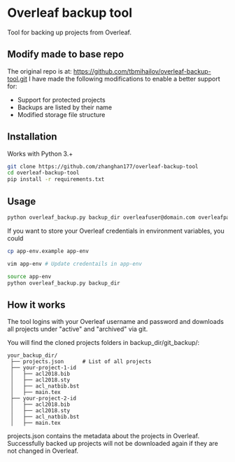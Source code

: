 # Overleaf backup tool
Tool for backing up projects from Overleaf.

## Modify made to base repo

The original repo is at: https://github.com/tbmihailov/overleaf-backup-tool.git
I have made the following modifications to enable a better support for:

- Support for protected projects
- Backups are listed by their name
- Modified storage file structure

## Installation
Works with Python 3.+

```bash
git clone https://github.com/zhanghan177/overleaf-backup-tool
cd overleaf-backup-tool
pip install -r requirements.txt
```

## Usage
```bash
python overleaf_backup.py backup_dir overleafuser@domain.com overleafpass
```

If you want to store your Overleaf credentials in environment variables, you could
```bash
cp app-env.example app-env

vim app-env # Update credentails in app-env

source app-env
python overleaf_backup.py backup_dir
```

## How it works
The tool logins with your Overleaf username and password and downloads all projects under "active" and "archived" via git.

You will find the cloned projects folders in backup_dir/git_backup/:

```text
your_backup_dir/
 ├── projects.json      # List of all projects
 ├── your-project-1-id
 │   ├── acl2018.bib
 │   ├── acl2018.sty
 │   ├── acl_natbib.bst
 │   ├── main.tex
 ├── your-project-2-id
 │   ├── acl2018.bib
 │   ├── acl2018.sty
 │   ├── acl_natbib.bst
 │   ├── main.tex
```

projects.json contains the metadata about the projects in Overleaf.
Successfully backed up projects will not be downloaded again if they are not changed in Overleaf.
